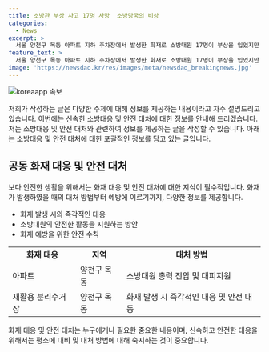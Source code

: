 ```yaml
---
title: 소방관 부상 사고 17명 사망  소방당국의 비상
categories:
  - News
excerpt: >
  서울 양천구 목동 아파트 지하 주차장에서 발생한 화재로 소방대원 17명이 부상을 입었지만 모두 경미한 상태로 안정을 찾았다. 200명의 소방대원이 투입되어 9시간 가량에 걸쳐 불을 진압했으며, 화재로 인한 폭발 사고도 발생했다. 113명의 주민이 대피했고, 소방헬기도 투입되어 구조 작업이 진행됐다. 2024년 6월 19일 오후 7시 44분에 불길이 완전히 수습되었다. 호주민들과 소방대원들의 안전이 최우선 과제였다.
feature_text: >
  서울 양천구 목동 아파트 지하 주차장에서 발생한 화재로 소방대원 17명이 부상을 입었지만 모두 경미한 상태로 안정을 찾았다. 200명의 소방대원이 투입되어 9시간 가량에 걸쳐 불을 진압했으며, 화재로 인한 폭발 사고도 발생했다. 113명의 주민이 대피했고, 소방헬기도 투입되어 구조 작업이 진행됐다. 2024년 6월 19일 오후 7시 44분에 불길이 완전히 수습되었다. 호주민들과 소방대원들의 안전이 최우선 과제였다.
image: 'https://newsdao.kr/res/images/meta/newsdao_breakingnews.jpg'
---
```


<p><img src="https://newsdao.kr/res/images/meta/newsdao_breakingnews.jpg" alt="koreaapp 속보" /></p>

<p>저희가 작성하는 글은 다양한 주제에 대해 정보를 제공하는 내용이라고 자주 설명드리고 있습니다. 이번에는 신속한 소방대응 및 안전 대처에 대한 정보를 안내해 드리겠습니다.
저는 소방대응 및 안전 대처와 관련하여 정보를 제공하는 글을 작성할 수 있습니다. 아래는 소방대응 및 안전 대처에 대한 포괄적인 정보를 담고 있는 글입니다.</p>

<h2 data-ke-size="size26">공동 화재 대응 및 안전 대처</h2>

<p>보다 안전한 생활을 위해서는 화재 대응 및 안전 대처에 대한 지식이 필수적입니다. 화재가 발생하였을 때의 대처 방법부터 예방에 이르기까지, 다양한 정보를 제공합니다.</p>

<ul>
  <li>화재 발생 시의 즉각적인 대응</li>
  <li>소방대원의 안전한 활동을 지원하는 방안</li>
  <li>화재 예방을 위한 안전 수칙</li>
</ul>

<table>
  <tr>
    <td style="text-align: center; height: 17px;"><b>화재 대응</b></td>
    <td style="text-align: center; height: 17px;"><b>지역</b></td>
    <td style="text-align: center; height: 17px;"><b>대처 방법</b></td>
  </tr>
  <tr>
    <td style="text-align: left;">아파트</td>
    <td style="text-align: left;">양천구 목동</td>
    <td style="text-align: left;">소방대원 총력 진압 및 대피지원</td>
  </tr>
  <tr>
    <td style="text-align: left;">재활용 분리수거장</td>
    <td style="text-align: left;">양천구 목동</td>
    <td style="text-align: left;">화재 발생 시 즉각적인 대응 및 안전 대동</td>
  </tr>
</table>

<p data-ke-size="size16">
  화재 대응 및 안전 대처는 누구에게나 필요한 중요한 내용이며, 신속하고 안전한 대응을 위해서는 평소에 대비 및 대처 방법에 대해 숙지하는 것이 중요합니다.
</p>

